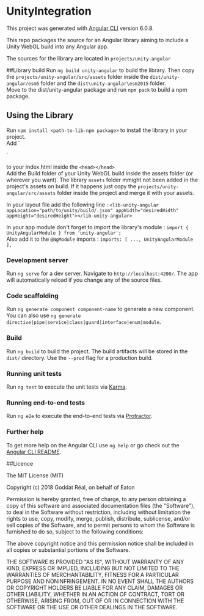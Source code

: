 # UnityIntegration

This project was generated with [Angular CLI](https://github.com/angular/angular-cli) version 6.0.8.  

This repo packages the source for an Angular library aiming to include a Unity WebGL build into any Angular app.  

The sources for the library are located in `projects/unity-angular`

##Library build
Run `ng build unity-angular` to build the library. Then copy the `projects/unity-angular/src/assets` folder inside the `dist/unity-angular/esm5` folder and the `dist\unity-angular\esm2015` folder.  
Move to the dist/unity-angular package and run `npm pack` to build a npm package.

## Using the Library  
Run `npm install <path-to-lib-npm package>` to install the library in your project.  
Add `<script src="../../assets/Unity/UnityLoader.js"></script>  
<script src="../../assets/Unity/TemplateData/UnityProgress.js"></script>`  
to your index.html inside the `<head></head>`    
Add the Build folder of your Unity WebGL build inside the assets folder (or wherever you want).
The library `assets` folder mmight not been added in the project's assets on build. If it happens just copy the `projects/unity-angular/src/assets` folder inside the project and merge it with your assets.

In your layout file add the following line : `<lib-unity-angular appLocation="path/to/unity/build/.json" appWidth="desiredWidth" appHeight="desiredHeight"></lib-unity-angular>`  

In your app module don't forget to import the library's module : `import { UnityAngularModule } from 'unity-angular';`  
Also add it to the `@NgModule` imports : `imports: [
  ...,
  UnityAngularModule
],`



### Development server

Run `ng serve` for a dev server. Navigate to `http://localhost:4200/`. The app will automatically reload if you change any of the source files.

### Code scaffolding

Run `ng generate component component-name` to generate a new component. You can also use `ng generate directive|pipe|service|class|guard|interface|enum|module`.

### Build

Run `ng build` to build the project. The build artifacts will be stored in the `dist/` directory. Use the `--prod` flag for a production build.

### Running unit tests

Run `ng test` to execute the unit tests via [Karma](https://karma-runner.github.io).

### Running end-to-end tests

Run `ng e2e` to execute the end-to-end tests via [Protractor](http://www.protractortest.org/).

### Further help

To get more help on the Angular CLI use `ng help` or go check out the [Angular CLI README](https://github.com/angular/angular-cli/blob/master/README.md).

##Licence



The MIT License (MIT)

Copyright (c) 2018 Goddat Réal, on behalf of Eaton

Permission is hereby granted, free of charge, to any person obtaining a copy of this software and associated documentation files (the "Software"), to deal in the Software without restriction, including without limitation the rights to use, copy, modify, merge, publish, distribute, sublicense, and/or sell copies of the Software, and to permit persons to whom the Software is furnished to do so, subject to the following conditions:

The above copyright notice and this permission notice shall be included in all copies or substantial portions of the Software.

THE SOFTWARE IS PROVIDED "AS IS", WITHOUT WARRANTY OF ANY KIND, EXPRESS OR IMPLIED, INCLUDING BUT NOT LIMITED TO THE WARRANTIES OF MERCHANTABILITY, FITNESS FOR A PARTICULAR PURPOSE AND NONINFRINGEMENT. IN NO EVENT SHALL THE AUTHORS OR COPYRIGHT HOLDERS BE LIABLE FOR ANY CLAIM, DAMAGES OR OTHER LIABILITY, WHETHER IN AN ACTION OF CONTRACT, TORT OR OTHERWISE, ARISING FROM, OUT OF OR IN CONNECTION WITH THE SOFTWARE OR THE USE OR OTHER DEALINGS IN THE SOFTWARE.
